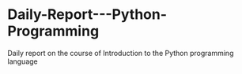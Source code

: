 # Daily-Report---Python-Programming
Daily report on the course of Introduction to the Python programming language
